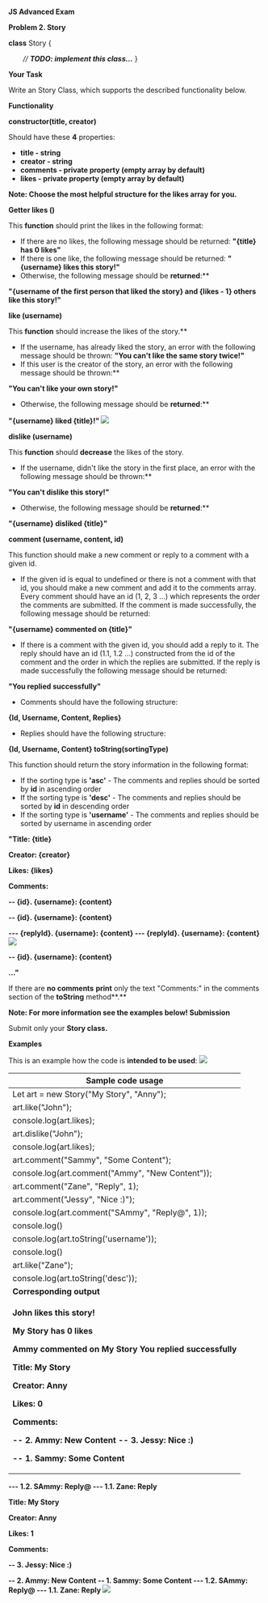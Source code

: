 ﻿
**JS Advanced Exam** 

**Problem 2. Story** 

**class** Story { 

`    `*// **TODO: implement this class...*** } 

**Your Task** 

Write an Story Class, which supports the described functionality below. 

**Functionality** 

**constructor(title, creator)** 

Should have these **4** properties: 

- **title - string** 
- **creator - string** 
- **comments - private property (empty array by default)** 
- **likes - private property (empty array by default)**  

**Note: Choose the most helpful structure for the likes array for you.** 

**Getter likes ()** 

This **function** should print the likes in the following format: 

- If there are no likes, the following message should be returned: **"{title} has 0 likes"** 
- If there is one like, the following message should be returned: **"{username} likes this story!"** 
- Otherwise, the following message should be **returned**:** 

**"{username of the first person that liked the story} and {likes - 1} others like this story!"** 

**like (username)** 

This **function** should increase the likes of the story.**  

- If the username, has already liked the story, an error with the following message should be thrown: **"You can't like the same story twice!"** 
- If this user is the creator of the story, an error with the following message should be thrown:** 

**"You can't like your own story!"** 

- Otherwise, the following message should be **returned**:** 

**"{username} liked {title}!" ![](Aspose.Words.c7b9d0ef-d99e-4b5e-8dbf-adf38bc2d403.001.png)**

**dislike (username)** 

This **function** should **decrease** the likes of the story. 

- If the username, didn't like the story in the first place, an error with the following message should be thrown:** 

**"You can't dislike this story!"** 

- Otherwise, the following message should be **returned**:** 

**"{username} disliked {title}"** 

**comment (username, content, id)** 

This function should make a new comment or reply to a comment with a given id. 

- If the given id is equal to undefined or there is not a comment with that id, you should make a new comment and add it to the comments array. Every comment should have an id (1, 2, 3 ...) which represents the order the comments are submitted. If the comment is made successfully, the following message should be returned: 

**"{username} commented on {title}"** 

- If there is a comment with the given id, you should add a reply to it. The reply should have an id (1.1, 1.2 ...) constructed from the id of the comment and the order in which the replies are submitted. If the reply is made successfully the following message should be returned: 

**"You replied successfully"** 

- Comments should have the following structure: 

**{Id, Username, Content, Replies}** 

- Replies should have the following structure: 

**{Id, Username, Content} toString(sortingType)** 

This function should return the story information in the following format: 

- If the sorting type is **'asc'** - The comments and replies should be sorted by **id** in ascending order 
- If the sorting type is **'desc'** - The comments and replies should be sorted by **id** in descending order 
- If the sorting type is **'username'** - The comments and replies should be sorted by username in ascending order 

**"Title: {title}** 

**Creator: {creator}** 

**Likes: {likes}** 

**Comments:** 

**-- {id}. {username}: {content}** 

**-- {id}. {username}: {content}** 

**--- {replyId}. {username}: {content} --- {replyId}. {username}: {content}  ![](Aspose.Words.c7b9d0ef-d99e-4b5e-8dbf-adf38bc2d403.001.png)**

**-- {id}. {username}: {content}** 

**..."** 

If there are **no comments** **print** only the text "Comments:" in the comments section of the **toString** method**.** 

**Note:  For more information see the examples below!  Submission** 

Submit only your **Story class.** 

**Examples** 

This is an example how the code is **intended to be used**: ![](Aspose.Words.c7b9d0ef-d99e-4b5e-8dbf-adf38bc2d403.001.png)



|**Sample code usage** |
| - |
|Let art = new Story("My Story", "Anny"); |
|art.like("John"); |
|console.log(art.likes); |
|art.dislike("John"); |
|console.log(art.likes); |
|art.comment("Sammy", "Some Content"); |
|console.log(art.comment("Ammy", "New Content")); |
|art.comment("Zane", "Reply", 1); |
|art.comment("Jessy", "Nice :)"); |
|console.log(art.comment("SAmmy", "Reply@", 1)); |
|console.log() |
|console.log(art.toString('username')); |
|console.log() |
|art.like("Zane"); |
|console.log(art.toString('desc')); |
|**Corresponding output** |
|<p>**John likes this story!** </p><p>**My Story has 0 likes** </p><p>**Ammy commented on My Story You replied successfully** </p><p>**Title: My Story** </p><p>**Creator: Anny** </p><p>**Likes: 0** </p><p>**Comments:** </p><p>**-- 2. Ammy: New Content -- 3. Jessy: Nice :)** </p><p>**-- 1. Sammy: Some Content** </p>|
**--- 1.2. SAmmy: Reply@ --- 1.1. Zane: Reply** 

**Title: My Story** 

**Creator: Anny** 

**Likes: 1** 

**Comments:** 

**-- 3. Jessy: Nice :)** 

**-- 2. Ammy: New Content -- 1. Sammy: Some Content --- 1.2. SAmmy: Reply@ --- 1.1. Zane: Reply ![](Aspose.Words.c7b9d0ef-d99e-4b5e-8dbf-adf38bc2d403.001.png)**
